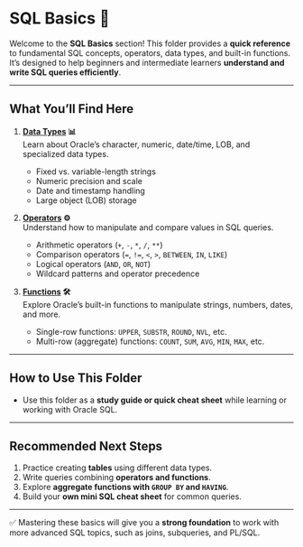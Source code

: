 # SQL Basics 📘

Welcome to the **SQL Basics** section! This folder provides a **quick reference** to fundamental SQL concepts, operators, data types, and built-in functions.  
It’s designed to help beginners and intermediate learners **understand and write SQL queries efficiently**.

---

## What You’ll Find Here

1. **[Data Types](data-types.md) 📊**  
   Learn about Oracle’s character, numeric, date/time, LOB, and specialized data types.  
   - Fixed vs. variable-length strings  
   - Numeric precision and scale  
   - Date and timestamp handling  
   - Large object (LOB) storage  

2. **[Operators](operators.md) ⚙️**  
   Understand how to manipulate and compare values in SQL queries.  
   - Arithmetic operators (`+`, `-`, `*`, `/`, `**`)  
   - Comparison operators (`=`, `!=`, `<`, `>`, `BETWEEN`, `IN`, `LIKE`)  
   - Logical operators (`AND`, `OR`, `NOT`)  
   - Wildcard patterns and operator precedence  

3. **[Functions](functions.md) 🛠️**  
   Explore Oracle’s built-in functions to manipulate strings, numbers, dates, and more.  
   - Single-row functions: `UPPER`, `SUBSTR`, `ROUND`, `NVL`, etc.  
   - Multi-row (aggregate) functions: `COUNT`, `SUM`, `AVG`, `MIN`, `MAX`, etc.  

---

## How to Use This Folder

- Use this folder as a **study guide or quick cheat sheet** while learning or working with Oracle SQL.  

---

## Recommended Next Steps

1. Practice creating **tables** using different data types.  
2. Write queries combining **operators and functions**.  
3. Explore **aggregate functions with `GROUP BY` and `HAVING`**.  
4. Build your **own mini SQL cheat sheet** for common queries.

---

✅ Mastering these basics will give you a **strong foundation** to work with more advanced SQL topics, such as joins, subqueries, and PL/SQL.
